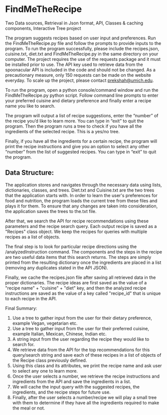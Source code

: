 # FindMeTheRecipe
Two Data sources, Retrieval in Json format, API, Classes & caching components, Interactive Tree project

 The program suggests recipes based on user input and preferences. Run the FindMeTheRecipe.py file and follow the prompts to provide inputs to the program. To run the program successfully, please include the recipes.json, cuisine.txt, diet.txt and FindMeTheRecipe.py in the same directory on your computer. The project requires the use of the requests package and it must be installed prior to use. The API key used to retrieve data from the spoonacular API is included in the code and should not be changed. As a precautionary measure, only 150 requests can be made on the website everyday. To scale up the project, please contact prekshah@umich.edu.

To run the program, open a python console/command window and run the FindMeTheRecipe.py python script. Follow command line prompts to enter your preferred cuisine and dietary preference and finally enter a recipe name you like to search. 

The program will output a list of recipe suggestions, enter the “number” of the recipe you’d like to learn more. You can type in “exit” to quit the program. Then the program runs a tree to check if you have all the ingredients of the selected recipe. This is a yes/no tree. 

Finally, if you have all the ingredients for a certain recipe, the program will print the recipe instructions and give you an option to select any other “number” from the list of suggested recipes. You can type in “exit” to quit the program.

## Data Structure:

The application stores and navigates through the necessary data using lists, dictionaries, classes, and trees. Diet.txt and Cuisine.txt are the two trees that the application starts with. In order to learn the user's preferences for food and nutrition, the program loads the current tree from these files and plays it for them. To ensure that any changes are taken into consideration, the application saves the trees to the.txt file. 

After that, we search the API for recipe recommendations using these parameters and the recipe search query. Each output recipe is saved as a "Recipes" class object. We keep the recipes for queries with multiple recipes as a list of objects. 

The final step is to look for particular recipe directions using the /analyzedInstruction command. The components and the steps in the recipe are two useful data items that this search returns. The steps are simply printed from the resulting dictionary once the ingredients are placed in a list (removing any duplicates stated in the API JSON). 

Finally, we cache the recipes.json file after saving all retrieved data in the proper dictionaries. The recipe ideas are first saved as the value of a "recipe name" + "cuisine" + "diet" key, and then the analyzed recipe instructions are saved as the value of a key called "recipe_id" that is unique to each recipe in the API.

Final Summary:

1. Use a tree to gather input from the user for their dietary preference, example Vegan, vegetarian etc.
2. Use a tree to gather input from the user for their preferred cuisine, example Italian, Mexican, Chinese, Indian etc.
3. A string input from the user regarding the recipe they would like to search for.
4. We retrieve data from the API for the top recommendations for this query/search string and save each of these recipes in a list of objects of the Recipe class previously defined.
5. Using this class and its attributes, we print the recipe name and ask user to select any one to learn more.
6. Once the user selects a number, we retrieve the recipe instructions and ingredients from the API and save the ingredients in a list.
7. We will cache the input query with the suggested recipes, the ingredients, and the recipe steps for future use.
8. Finally, after the user selects a number/recipe we will play a small tree with them to determine if they have all the ingredients required to make the meal or not. 
